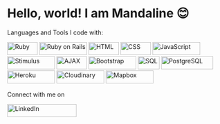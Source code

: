 # Hello, world! I am Mandaline 😊

Languages and Tools I code with:

<img alt="Ruby" src="https://img.shields.io/badge/-Ruby-red?style=flat-square&logo=ruby&logoColor=white" width="70" height="30"/> <img alt="Ruby on Rails" src="https://img.shields.io/badge/-Ruby_on_Rails-red?style=flat-square&logo=ruby-on-rails&logoColor=white" width="110" height="30"/> <img alt="HTML" src="https://img.shields.io/badge/-HTML-orange?style=flat-square&logo=html5&logoColor=white" width="70" height="30"/> <img alt="CSS" src="https://img.shields.io/badge/-CSS-blue?style=flat-square&logo=css3&logoColor=white" width="70" height="30"/> <img alt="JavaScript" src="https://img.shields.io/badge/-JavaScript-yellow?style=flat-square&logo=javascript&logoColor=white" width="110" height="30"/> <img alt="Stimulus" src="https://img.shields.io/badge/-Stimulus-green?style=flat-square&logo=stimulus&logoColor=white" width="110" height="30"/> <img alt="AJAX" src="https://img.shields.io/badge/-AJAX-brightgreen?style=flat-square&logo=ajax&logoColor=white" width="70" height="30"/> <img alt="Bootstrap" src="https://img.shields.io/badge/-Bootstrap-blueviolet?style=flat-square&logo=bootstrap&logoColor=white" width="110" height="30"/> <img alt="SQL" src="https://img.shields.io/badge/-SQL-blue?style=flat-square&logo=sql&logoColor=white" width="50" height="30"/> <img alt="PostgreSQL" src="https://img.shields.io/badge/-PostgreSQL-blue?style=flat-square&logo=postgresql&logoColor=white" width="120" height="30"/> <img alt="Heroku" src="https://img.shields.io/badge/-Heroku-brightgreen?style=flat-square&logo=heroku&logoColor=white" width="110" height="30"/> <img alt="Cloudinary" src="https://img.shields.io/badge/-Cloudinary-blue?style=flat-square&logo=cloudinary&logoColor=white" width="110" height="30"/> <img alt="Mapbox" src="https://img.shields.io/badge/-Mapbox-orange?style=flat-square&logo=mapbox&logoColor=white" width="110" height="30"/>

Connect with me on 

<a href="https://www.linkedin.com/in/mandaline-teo/">
  <img src="https://img.shields.io/badge/LinkedIn-Connect-blue?style=flat-square&logo=linkedin&logoColor=white" alt="LinkedIn" width="160" height="30"/>
</a>
